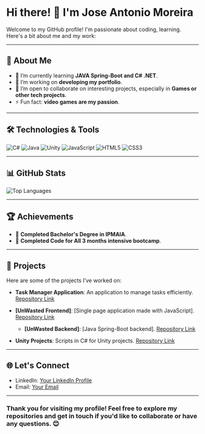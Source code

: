 # Hi there! 👋 I'm Jose Antonio Moreira

Welcome to my GitHub profile! I'm passionate about coding, learning. Here's a bit about me and my work:

---

## 🚀 About Me

- 🌱 I’m currently learning **JAVA Spring-Boot and C# .NET**.
- 🔭 I’m working on **developing my portfolio**.
- 🤝 I’m open to collaborate on interesting projects, especially in **Games or other tech projects**.
- ⚡ Fun fact: **video games are my passion**.

---

## 🛠️ Technologies & Tools

![C#](https://img.shields.io/badge/-C%23-blue)
![Java](https://img.shields.io/badge/-Java-red)
![Unity](https://img.shields.io/badge/-Unity-black)
![JavaScript](https://img.shields.io/badge/-JavaScript-green)
![HTML5](https://img.shields.io/badge/-HTML5-orange)
![CSS3](https://img.shields.io/badge/-CSS3-blue)

---

## 📊 GitHub Stats

<!--![Jose's GitHub Stats](https://github-readme-stats.vercel.app/api?username=JoseAntonioMoreira&show_icons=true&theme=radical)-->

![Top Languages](https://github-readme-stats.vercel.app/api/top-langs/?username=JoseAntonioMoreira&layout=compact&theme=radical)

---

## 🏆 Achievements

- 🌟 **Completed Bachelor's Degree in IPMAIA**.
- 🏅 **Completed Code for All 3 months intensive bootcamp**.

---

## 📂 Projects

Here are some of the projects I’ve worked on:

- **Task Manager Application**: An application to manage tasks efficiently.
  [Repository Link](https://github.com/JoseAntonioMoreira/Task-Manager-Application)

- **[UnWasted Frontend]**: [Single page application made with JavaScript].
  [Repository Link](https://github.com/JoseAntonioMoreira/UnWastedSPA-FrontEnd)

  - **[UnWasted Backend]**: [Java Spring-Boot backend].
  [Repository Link](https://github.com/JoseAntonioMoreira/UnWasted-BackEnd)

- **Unity Projects**: Scripts in C# for Unity projects.
[Repository Link](https://github.com/JoseAntonioMoreira/Unity)

---

## 🌐 Let's Connect

- LinkedIn: [Your LinkedIn Profile](https://www.linkedin.com/in/josemoreira99)
- Email: [Your Email](mailto:jose.antonio.moreira18@gmail.com)

---

### Thank you for visiting my profile! Feel free to explore my repositories and get in touch if you'd like to collaborate or have any questions. 😊
